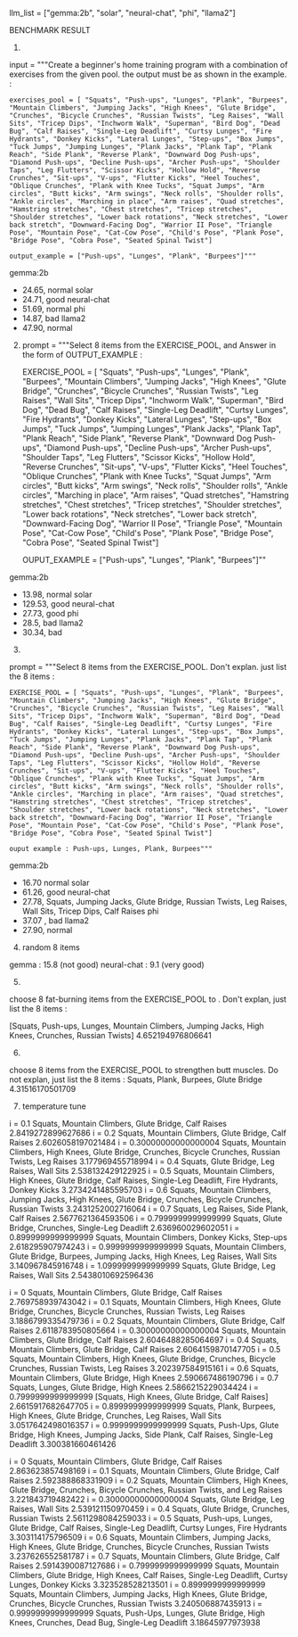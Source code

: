 llm_list = ["gemma:2b", "solar", "neural-chat", "phi", "llama2"]

BENCHMARK RESULT

1. 
input = """Create a beginner's home training program with a combination of exercises from the given pool. the output must be as shown in the example. :

    exercises_pool = [ "Squats", "Push-ups", "Lunges", "Plank", "Burpees", "Mountain Climbers", "Jumping Jacks", "High Knees", "Glute Bridge", "Crunches", "Bicycle Crunches", "Russian Twists", "Leg Raises", "Wall Sits", "Tricep Dips", "Inchworm Walk", "Superman", "Bird Dog", "Dead Bug", "Calf Raises", "Single-Leg Deadlift", "Curtsy Lunges", "Fire Hydrants", "Donkey Kicks", "Lateral Lunges", "Step-ups", "Box Jumps", "Tuck Jumps", "Jumping Lunges", "Plank Jacks", "Plank Tap", "Plank Reach", "Side Plank", "Reverse Plank", "Downward Dog Push-ups", "Diamond Push-ups", "Decline Push-ups", "Archer Push-ups", "Shoulder Taps", "Leg Flutters", "Scissor Kicks", "Hollow Hold", "Reverse Crunches", "Sit-ups", "V-ups", "Flutter Kicks", "Heel Touches", "Oblique Crunches", "Plank with Knee Tucks", "Squat Jumps", "Arm circles", "Butt kicks", "Arm swings", "Neck rolls", "Shoulder rolls", "Ankle circles", "Marching in place", "Arm raises", "Quad stretches", "Hamstring stretches", "Chest stretches", "Tricep stretches", "Shoulder stretches", "Lower back rotations", "Neck stretches", "Lower back stretch", "Downward-Facing Dog", "Warrior II Pose", "Triangle Pose", "Mountain Pose", "Cat-Cow Pose", "Child's Pose", "Plank Pose", "Bridge Pose", "Cobra Pose", "Seated Spinal Twist"]

    output_example = ["Push-ups", "Lunges", "Plank", "Burpees"]"""

gemma:2b 
- 24.65, normal
solar 
- 24.71, good
neural-chat
- 51.69, normal
phi
- 14.87, bad
llama2
- 47.90, normal

2. 
    prompt = """Select 8 items from the EXERCISE_POOL, and Answer in the form of OUTPUT_EXAMPLE : 
    
    EXERCISE_POOL = [ "Squats", "Push-ups", "Lunges", "Plank", "Burpees", "Mountain Climbers", "Jumping Jacks", "High Knees", "Glute Bridge", "Crunches", "Bicycle Crunches", "Russian Twists", "Leg Raises", "Wall Sits", "Tricep Dips", "Inchworm Walk", "Superman", "Bird Dog", "Dead Bug", "Calf Raises", "Single-Leg Deadlift", "Curtsy Lunges", "Fire Hydrants", "Donkey Kicks", "Lateral Lunges", "Step-ups", "Box Jumps", "Tuck Jumps", "Jumping Lunges", "Plank Jacks", "Plank Tap", "Plank Reach", "Side Plank", "Reverse Plank", "Downward Dog Push-ups", "Diamond Push-ups", "Decline Push-ups", "Archer Push-ups", "Shoulder Taps", "Leg Flutters", "Scissor Kicks", "Hollow Hold", "Reverse Crunches", "Sit-ups", "V-ups", "Flutter Kicks", "Heel Touches", "Oblique Crunches", "Plank with Knee Tucks", "Squat Jumps", "Arm circles", "Butt kicks", "Arm swings", "Neck rolls", "Shoulder rolls", "Ankle circles", "Marching in place", "Arm raises", "Quad stretches", "Hamstring stretches", "Chest stretches", "Tricep stretches", "Shoulder stretches", "Lower back rotations", "Neck stretches", "Lower back stretch", "Downward-Facing Dog", "Warrior II Pose", "Triangle Pose", "Mountain Pose", "Cat-Cow Pose", "Child's Pose", "Plank Pose", "Bridge Pose", "Cobra Pose", "Seated Spinal Twist"]

    OUPUT_EXAMPLE = ["Push-ups", "Lunges", "Plank", "Burpees"]""

 gemma:2b 
- 13.98, normal
solar 
- 129.53, good 
neural-chat
- 27.73, good
phi
- 28.5, bad
llama2
- 30.34, bad

3.
 prompt = """Select 8 items from the EXERCISE_POOL. Don't explan. just list the 8 items : 
    
    EXERCISE_POOL = [ "Squats", "Push-ups", "Lunges", "Plank", "Burpees", "Mountain Climbers", "Jumping Jacks", "High Knees", "Glute Bridge", "Crunches", "Bicycle Crunches", "Russian Twists", "Leg Raises", "Wall Sits", "Tricep Dips", "Inchworm Walk", "Superman", "Bird Dog", "Dead Bug", "Calf Raises", "Single-Leg Deadlift", "Curtsy Lunges", "Fire Hydrants", "Donkey Kicks", "Lateral Lunges", "Step-ups", "Box Jumps", "Tuck Jumps", "Jumping Lunges", "Plank Jacks", "Plank Tap", "Plank Reach", "Side Plank", "Reverse Plank", "Downward Dog Push-ups", "Diamond Push-ups", "Decline Push-ups", "Archer Push-ups", "Shoulder Taps", "Leg Flutters", "Scissor Kicks", "Hollow Hold", "Reverse Crunches", "Sit-ups", "V-ups", "Flutter Kicks", "Heel Touches", "Oblique Crunches", "Plank with Knee Tucks", "Squat Jumps", "Arm circles", "Butt kicks", "Arm swings", "Neck rolls", "Shoulder rolls", "Ankle circles", "Marching in place", "Arm raises", "Quad stretches", "Hamstring stretches", "Chest stretches", "Tricep stretches", "Shoulder stretches", "Lower back rotations", "Neck stretches", "Lower back stretch", "Downward-Facing Dog", "Warrior II Pose", "Triangle Pose", "Mountain Pose", "Cat-Cow Pose", "Child's Pose", "Plank Pose", "Bridge Pose", "Cobra Pose", "Seated Spinal Twist"]

    ouput example : Push-ups, Lunges, Plank, Burpees"""

 gemma:2b 
- 16.70 normal
solar 
- 61.26, good
neural-chat
- 27.78,  Squats, Jumping Jacks, Glute Bridge, Russian Twists, Leg Raises, Wall Sits, Tricep Dips, Calf Raises
phi
- 37.07 , bad
llama2
- 27.90, normal

4. random 8 items

gemma : 15.8 (not good)
neural-chat : 9.1 (very good)

5.

choose 8 fat-burning items from the EXERCISE_POOL to . Don't explan, just list the 8 items : 

 [Squats, Push-ups, Lunges, Mountain Climbers, Jumping Jacks, High Knees, Crunches, Russian Twists]
4.652194976806641

6.
choose 8 items from the EXERCISE_POOL to strengthen butt muscles. Do not explan, just list the 8 items : 
Squats, Plank, Burpees, Glute Bridge
4.31516170501709


7. temperature tune

i =  0.1
 Squats, Mountain Climbers, Glute Bridge, Calf Raises
2.8419272899627686
i =  0.2
 Squats, Mountain Climbers, Glute Bridge, Calf Raises
2.6026058197021484
i =  0.30000000000000004
 Squats, Mountain Climbers, High Knees, Glute Bridge, Crunches, Bicycle Crunches, Russian Twists, Leg Raises
3.177969455718994
i =  0.4
 Squats, Glute Bridge, Leg Raises, Wall Sits
2.538132429122925
i =  0.5
 Squats, Mountain Climbers, High Knees, Glute Bridge, Calf Raises, Single-Leg Deadlift, Fire Hydrants, Donkey Kicks
3.2734241485595703
i =  0.6
 Squats, Mountain Climbers, Jumping Jacks, High Knees, Glute Bridge, Crunches, Bicycle Crunches, Russian Twists
3.2431252002716064
i =  0.7
 Squats, Leg Raises, Side Plank, Calf Raises
2.5677621364593506
i =  0.7999999999999999
 Squats, Glute Bridge, Crunches, Single-Leg Deadlift
2.636960029602051
i =  0.8999999999999999
 Squats, Mountain Climbers, Donkey Kicks, Step-ups
2.618295907974243
i =  0.9999999999999999
 Squats, Mountain Climbers, Glute Bridge, Burpees, Jumping Jacks, High Knees, Leg Raises, Wall Sits
3.140967845916748
i =  1.0999999999999999
 Squats, Glute Bridge, Leg Raises, Wall Sits
2.5438010692596436
    
i =  0
 Squats, Mountain Climbers, Glute Bridge, Calf Raises
2.769758939743042
i =  0.1
 Squats, Mountain Climbers, High Knees, Glute Bridge, Crunches, Bicycle Crunches, Russian Twists, Leg Raises
3.1886799335479736
i =  0.2
 Squats, Mountain Climbers, Glute Bridge, Calf Raises
2.6118783950805664
i =  0.30000000000000004
 Squats, Mountain Climbers, Glute Bridge, Calf Raises
2.6046488285064697
i =  0.4
 Squats, Mountain Climbers, Glute Bridge, Calf Raises
2.6064159870147705
i =  0.5
 Squats, Mountain Climbers, High Knees, Glute Bridge, Crunches, Bicycle Crunches, Russian Twists, Leg Raises
3.202397584915161
i =  0.6
 Squats, Mountain Climbers, Glute Bridge, High Knees
2.590667486190796
i =  0.7
 Squats, Lunges, Glute Bridge, High Knees
2.5866215229034424
i =  0.7999999999999999
 [Squats, High Knees, Glute Bridge, Calf Raises]
2.6615917682647705
i =  0.8999999999999999
 Squats, Plank, Burpees, High Knees, Glute Bridge, Crunches, Leg Raises, Wall Sits
3.0517642498016357
i =  0.9999999999999999
 Squats, Push-Ups, Glute Bridge, High Knees, Jumping Jacks, Side Plank, Calf Raises, Single-Leg Deadlift
3.300381660461426

i =  0
 Squats, Mountain Climbers, Glute Bridge, Calf Raises
2.863623857498169
i =  0.1
 Squats, Mountain Climbers, Glute Bridge, Calf Raises
2.592388868331909
i =  0.2
 Squats, Mountain Climbers, High Knees, Glute Bridge, Crunches, Bicycle Crunches, Russian Twists, and Leg Raises
3.221843719482422
i =  0.30000000000000004
 Squats, Glute Bridge, Leg Raises, Wall Sits
2.539121150970459
i =  0.4
 Squats, Glute Bridge, Crunches, Russian Twists
2.5611298084259033
i =  0.5
 Squats, Push-ups, Lunges, Glute Bridge, Calf Raises, Single-Leg Deadlift, Curtsy Lunges, Fire Hydrants
3.303114175796509
i =  0.6
 Squats, Mountain Climbers, Jumping Jacks, High Knees, Glute Bridge, Crunches, Bicycle Crunches, Russian Twists
3.237626552581787
i =  0.7
 Squats, Mountain Climbers, Glute Bridge, Calf Raises
2.5914390087127686
i =  0.7999999999999999
 Squats, Mountain Climbers, Glute Bridge, High Knees, Calf Raises, Single-Leg Deadlift, Curtsy Lunges, Donkey Kicks
3.323528528213501
i =  0.8999999999999999
 Squats, Mountain Climbers, Jumping Jacks, High Knees, Glute Bridge, Crunches, Bicycle Crunches, Russian Twists
3.240506887435913
i =  0.9999999999999999
 Squats, Push-Ups, Lunges, Glute Bridge, High Knees, Crunches, Dead Bug, Single-Leg Deadlift
3.18645977973938
